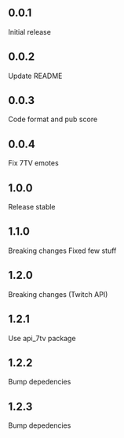 ## 0.0.1

Initial release

## 0.0.2

Update README

## 0.0.3

Code format and pub score

## 0.0.4

Fix 7TV emotes

## 1.0.0

Release stable

## 1.1.0

Breaking changes
Fixed few stuff

## 1.2.0

Breaking changes (Twitch API)

## 1.2.1

Use api_7tv package

## 1.2.2

Bump depedencies

## 1.2.3

Bump depedencies